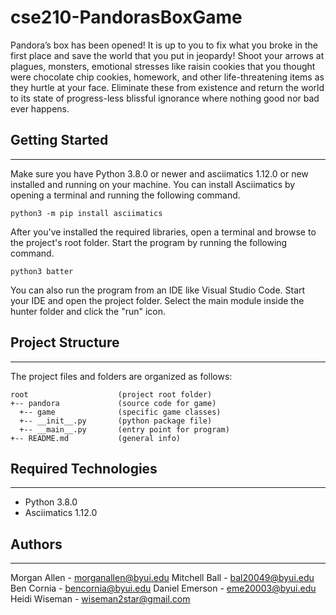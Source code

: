 # cse210-PandorasBoxGame
Pandora’s box has been opened! It is up to you to fix what you broke in the first 
place and save the world that you put in jeopardy! Shoot your arrows at plagues, 
monsters, emotional stresses like raisin cookies that you thought were chocolate 
chip cookies, homework, and other life-threatening items as they hurtle at your 
face. Eliminate these from existence and return the world to its state of progress-less 
blissful ignorance where nothing good nor bad ever happens. 

## Getting Started
---
Make sure you have Python 3.8.0 or newer and asciimatics 1.12.0 or new installed 
and running on your machine. You can install Asciimatics by opening a terminal 
and running the following command.
```
python3 -m pip install asciimatics
```
After you've installed the required libraries, open a terminal and browse to the 
project's root folder. Start the program by running the following command.
```
python3 batter 
```
You can also run the program from an IDE like Visual Studio Code. Start your IDE 
and open the project folder. Select the main module inside the hunter folder and 
click the "run" icon.

## Project Structure
---
The project files and folders are organized as follows:
```
root                    (project root folder)
+-- pandora             (source code for game)
  +-- game              (specific game classes)
  +-- __init__.py       (python package file)
  +-- __main__.py       (entry point for program)
+-- README.md           (general info)
```

## Required Technologies
---
* Python 3.8.0
* Asciimatics 1.12.0

## Authors
---
Morgan Allen - morganallen@byui.edu
Mitchell Ball - bal20049@byui.edu
Ben Cornia - bencornia@byui.edu
Daniel Emerson - eme20003@byui.edu
Heidi Wiseman - wiseman2star@gmail.com